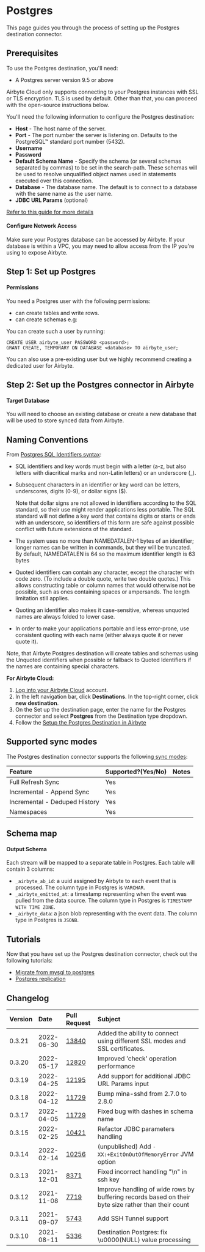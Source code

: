 # Postgres

This page guides you through the process of setting up the Postgres destination connector.

## Prerequisites

To use the Postgres destination, you'll need:

* A Postgres server version 9.5 or above

Airbyte Cloud only supports connecting to your Postgres instances with SSL or TLS encryption. TLS is
used by default. Other than that, you can proceed with the open-source instructions below.

You'll need the following information to configure the Postgres destination:

* **Host** - The host name of the server.
* **Port** - The port number the server is listening on. Defaults to the PostgreSQL™ standard port number (5432).
* **Username**
* **Password**
* **Default Schema Name** - Specify the schema (or several schemas separated by commas) to be set in the search-path. These schemas will be used to resolve unqualified object names used in statements executed over this connection.
* **Database** - The database name. The default is to connect to a database with the same name as the user name.
* **JDBC URL Params** (optional)

[Refer to this guide for more details](https://jdbc.postgresql.org/documentation/head/connect.html)

#### Configure Network Access

Make sure your Postgres database can be accessed by Airbyte. If your database is within a VPC, you
may need to allow access from the IP you're using to expose Airbyte.

## Step 1: Set up Postgres

#### **Permissions**

You need a Postgres user with the following permissions:

* can create tables and write rows.
* can create schemas e.g:

You can create such a user by running:

```
CREATE USER airbyte_user PASSWORD <password>;
GRANT CREATE, TEMPORARY ON DATABASE <database> TO airbyte_user;
```

You can also use a pre-existing user but we highly recommend creating a dedicated user for Airbyte.

## Step 2: Set up the Postgres connector in Airbyte

#### Target Database

You will need to choose an existing database or create a new database that will be used to store
synced data from Airbyte.

## Naming Conventions

From [Postgres SQL Identifiers syntax](https://www.postgresql.org/docs/9.0/sql-syntax-lexical.html#SQL-SYNTAX-IDENTIFIERS):

* SQL identifiers and key words must begin with a letter \(a-z, but also letters with diacritical
  marks and non-Latin letters\) or an underscore \(\_\).
* Subsequent characters in an identifier or key word can be letters, underscores, digits \(0-9\), or
  dollar signs \($\).

  Note that dollar signs are not allowed in identifiers according to the SQL standard,
  so their use might render applications less portable. The SQL standard will not define a key word
  that contains digits or starts or ends with an underscore, so identifiers of this form are safe
  against possible conflict with future extensions of the standard.

* The system uses no more than NAMEDATALEN-1 bytes of an identifier; longer names can be written in
  commands, but they will be truncated. By default, NAMEDATALEN is 64 so the maximum identifier
  length is 63 bytes
* Quoted identifiers can contain any character, except the character with code zero. \(To include a
  double quote, write two double quotes.\) This allows constructing table or column names that would
  otherwise not be possible, such as ones containing spaces or ampersands. The length limitation
  still applies.
* Quoting an identifier also makes it case-sensitive, whereas unquoted names are always folded to
  lower case.
* In order to make your applications portable and less error-prone, use consistent quoting with each name (either always quote it or never quote it).

Note, that Airbyte Postgres destination will create tables and schemas using the Unquoted
identifiers when possible or fallback to Quoted Identifiers if the names are containing special
characters.

**For Airbyte Cloud:**

1. [Log into your Airbyte Cloud](https://cloud.airbyte.io/workspaces) account.
2. In the left navigation bar, click **Destinations**. In the top-right corner, click **new destination**.
3. On the Set up the destination page, enter the name for the Postgres connector
   and select **Postgres** from the Destination type dropdown.
4. Follow the [Setup the Postgres Destination in Airbyte](postgres.md#Setup-the-Postgres-Destination-in-Airbyte)

## Supported sync modes

The Postgres destination connector supports the
following[ sync modes](https://docs.airbyte.com/cloud/core-concepts#connection-sync-modes):

| Feature | Supported?\(Yes/No\) | Notes |
| :--- | :--- | :--- |
| Full Refresh Sync | Yes |  |
| Incremental - Append Sync | Yes |  |
| Incremental - Deduped History | Yes |  |
| Namespaces | Yes |  |

## Schema map

#### Output Schema

Each stream will be mapped to a separate table in Postgres. Each table will contain 3 columns:

* `_airbyte_ab_id`: a uuid assigned by Airbyte to each event that is processed. The column type in
  Postgres is `VARCHAR`.
* `_airbyte_emitted_at`: a timestamp representing when the event was pulled from the data source.
  The column type in Postgres is `TIMESTAMP WITH TIME ZONE`.
* `_airbyte_data`: a json blob representing with the event data. The column type in Postgres
  is `JSONB`.


## Tutorials
Now that you have set up the Postgres destination connector, check out the following tutorials:

* [Migrate from mysql to postgres](https://airbyte.com/tutorials/migrate-from-mysql-to-postgresql)
* [Postgres replication](https://airbyte.com/tutorials/postgres-replication)



## Changelog

| Version | Date       | Pull Request | Subject                                                                                             |
|:--------|:-----------| :--- |:----------------------------------------------------------------------------------------------------|
| 0.3.21  | 2022-06-30 | [13840](https://github.com/airbytehq/airbyte/pull/13840) | Added the ability to connect using different SSL modes and SSL certificates. |
| 0.3.20  | 2022-05-17 | [12820](https://github.com/airbytehq/airbyte/pull/12820) | Improved 'check' operation performance |
| 0.3.19  | 2022-04-25 | [12195](https://github.com/airbytehq/airbyte/pull/12195) | Add support for additional JDBC URL Params input                                                    |
| 0.3.18  | 2022-04-12 | [11729](https://github.com/airbytehq/airbyte/pull/11514) | Bump mina-sshd from 2.7.0 to 2.8.0                                                                  |
| 0.3.17  | 2022-04-05 | [11729](https://github.com/airbytehq/airbyte/pull/11729) | Fixed bug with dashes in schema name                                                                   |
| 0.3.15  | 2022-02-25 | [10421](https://github.com/airbytehq/airbyte/pull/10421) | Refactor JDBC parameters handling                                                                   |
| 0.3.14  | 2022-02-14 | [10256](https://github.com/airbytehq/airbyte/pull/10256) | (unpublished) Add `-XX:+ExitOnOutOfMemoryError` JVM option                                          |
| 0.3.13  | 2021-12-01 | [8371](https://github.com/airbytehq/airbyte/pull/8371) | Fixed incorrect handling "\n" in ssh key                                                            |
| 0.3.12  | 2021-11-08 | [7719](https://github.com/airbytehq/airbyte/pull/7719) | Improve handling of wide rows by buffering records based on their byte size rather than their count |
| 0.3.11  | 2021-09-07 | [5743](https://github.com/airbytehq/airbyte/pull/5743) | Add SSH Tunnel support                                                                              |
| 0.3.10  | 2021-08-11 | [5336](https://github.com/airbytehq/airbyte/pull/5336) | Destination Postgres: fix \u0000\(NULL\) value processing                                        |

